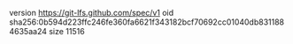 version https://git-lfs.github.com/spec/v1
oid sha256:0b594d223ffc246fe360fa6621f343182bcf70692cc01040db8311884635aa24
size 11516
